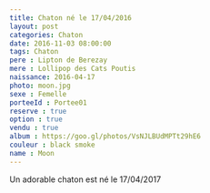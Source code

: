 ```yaml
---
title: Chaton né le 17/04/2016
layout: post
categories: Chaton
date: 2016-11-03 08:00:00
tags: Chaton
pere : Lipton de Berezay
mere : Lollipop des Cats Poutis
naissance: 2016-04-17
photo: moon.jpg
sexe : Femelle
porteeId : Portee01
reserve : true
option : true
vendu : true
album : https://goo.gl/photos/VsNJLBUdMPTt29hE6
couleur : black smoke
name : Moon
---
```


Un adorable chaton est né le 17/04/2017

